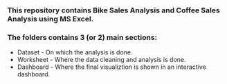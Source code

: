 ### This repository contains Bike Sales Analysis and Coffee Sales Analysis using MS Excel.
### The folders contains 3 (or 2) main sections:
- Dataset - On which the analysis is done.
- Worksheet - Where the data cleaning and analysis is done.
- Dashboard - Where the final visualiztion is shown in an interactive dashboard.
